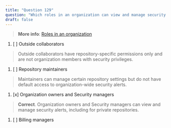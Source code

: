 ```yaml
---
title: "Question 129"  
question: "Which roles in an organization can view and manage security alerts for private repositories?"  
draft: false  
---
```


> **More info**: [Roles in an organization](https://docs.github.com/en/organizations/managing-peoples-access-to-your-organization-with-roles/roles-in-an-organization)

1. [ ] Outside collaborators  
  > Outside collaborators have repository-specific permissions only and are not organization members with security privileges.  
1. [ ] Repository maintainers  
  > Maintainers can manage certain repository settings but do not have default access to organization-wide security alerts.  
1. [x] Organization owners and Security managers  
  > **Correct**. Organization owners and Security managers can view and manage security alerts, including for private repositories.  
1. [ ] Billing managers  
